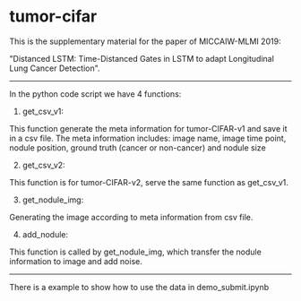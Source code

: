 # tumor-cifar

This is the supplementary material for the paper of MICCAIW-MLMI 2019: 

"Distanced LSTM: Time-Distanced Gates in LSTM to adapt Longitudinal Lung Cancer Detection". 
 

---------------------------------------------------------------------------------------------

In the python code script we have 4 functions:

1. get_csv_v1:

This function generate the meta information for tumor-CIFAR-v1 and save it in a csv file. The meta information includes: image name, image time point, nodule position, ground truth (cancer or non-cancer) and nodule size

2. get_csv_v2:

This function is for tumor-CIFAR-v2, serve the same function as get_csv_v1.

3. get_nodule_img:

Generating the image according to meta information from csv file.

4. add_nodule:

This function is called by get_nodule_img, which transfer the nodule information to image and add noise.


--------------------------------------

There is a example to show how to use the data in demo_submit.ipynb
